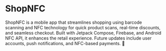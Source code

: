 # ShopNFC
ShopNFC is a mobile app that streamlines shopping using barcode scanning and NFC technology for quick product scans, real-time discounts, and seamless checkout. Built with Jetpack Compose, Firebase, and Android NFC API, it enhances the retail experience. Future updates include user accounts, push notifications, and NFC-based payments. 🚀
